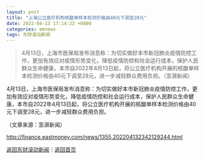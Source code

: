 ```yaml
---
layout: post
title: "上海公立医疗机构核酸单样本检测价格由40元下调至28元"
date: 2022-04-13 17:14:22 +0800
categories: emnews
tags: 东财滚动新闻
---
```

> 4月13日，上海市医保局发布消息称：为切实做好本市新冠肺炎疫情防控工作，更加有效应对疫情形势变化，降低疫情防控和社会运行成本，保护人民群众生命健康，本市自2022年4月13日起，将公立医疗机构开展的核酸单样本检测价格由40元下调至28元，进一步减轻群众费用负担。（澎湃新闻）

<p>4月13日，上海市医保局发布消息称：为切实做好本市新冠肺炎疫情防控工作，更加有效应对疫情形势变化，降低疫情防控和社会运行成本，保护人民群众生命健康，本市自2022年4月13日起，将公立医疗机构开展的核酸单样本检测价格由40元下调至28元，进一步减轻群众费用负担。</p><p class="em_media">（文章来源：澎湃新闻）</p>

<http://finance.eastmoney.com/news/1355,202204132342129244.html>

[返回东财滚动新闻](//finews.withounder.com/emnews/)｜[返回首页](//finews.withounder.com/)